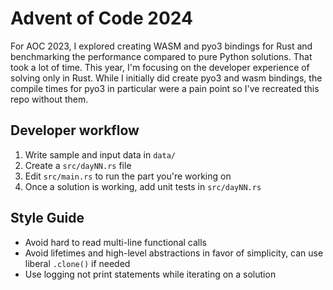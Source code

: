# Advent of Code 2024

For AOC 2023, I explored creating WASM and pyo3 bindings for Rust and benchmarking the performance compared to pure Python solutions. That took a lot of time. This year, I'm focusing on the developer experience of solving only in Rust. While I initially did create pyo3 and wasm bindings, the compile times for pyo3 in particular were a pain point so I've recreated this repo without them.

## Developer workflow

1. Write sample and input data in `data/`
2. Create a `src/dayNN.rs` file
3. Edit `src/main.rs` to run the part you're working on
4. Once a solution is working, add unit tests in `src/dayNN.rs`

## Style Guide

 - Avoid hard to read multi-line functional calls
 - Avoid lifetimes and high-level abstractions in favor of simplicity, can use liberal `.clone()` if needed
 - Use logging not print statements while iterating on a solution
 
 